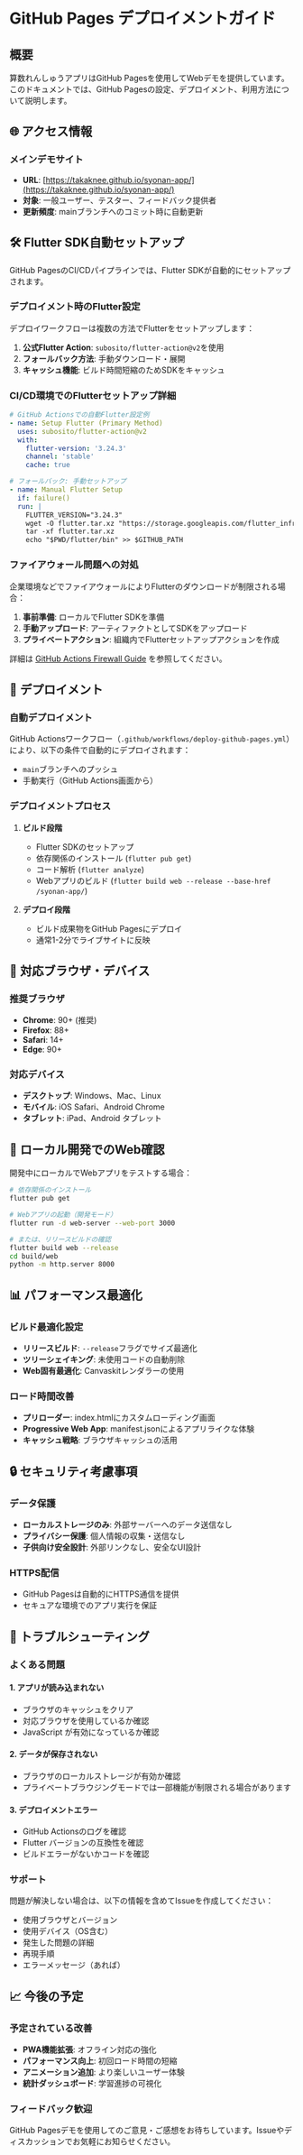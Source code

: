 # GitHub Pages デプロイメントガイド

## 概要

算数れんしゅうアプリはGitHub Pagesを使用してWebデモを提供しています。このドキュメントでは、GitHub Pagesの設定、デプロイメント、利用方法について説明します。

## 🌐 アクセス情報

### メインデモサイト
- **URL**: [https://takaknee.github.io/syonan-app/](https://takaknee.github.io/syonan-app/)
- **対象**: 一般ユーザー、テスター、フィードバック提供者
- **更新頻度**: mainブランチへのコミット時に自動更新

## 🛠️ Flutter SDK自動セットアップ

GitHub PagesのCI/CDパイプラインでは、Flutter SDKが自動的にセットアップされます。

### デプロイメント時のFlutter設定

デプロイワークフローは複数の方法でFlutterをセットアップします：

1. **公式Flutter Action**: `subosito/flutter-action@v2`を使用
2. **フォールバック方法**: 手動ダウンロード・展開
3. **キャッシュ機能**: ビルド時間短縮のためSDKをキャッシュ

### CI/CD環境でのFlutterセットアップ詳細

```yaml
# GitHub Actionsでの自動Flutter設定例
- name: Setup Flutter (Primary Method)
  uses: subosito/flutter-action@v2
  with:
    flutter-version: '3.24.3'
    channel: 'stable'
    cache: true

# フォールバック: 手動セットアップ
- name: Manual Flutter Setup
  if: failure()
  run: |
    FLUTTER_VERSION="3.24.3"
    wget -O flutter.tar.xz "https://storage.googleapis.com/flutter_infra_release/releases/stable/linux/flutter_linux_${FLUTTER_VERSION}-stable.tar.xz"
    tar -xf flutter.tar.xz
    echo "$PWD/flutter/bin" >> $GITHUB_PATH
```

### ファイアウォール問題への対処

企業環境などでファイアウォールによりFlutterのダウンロードが制限される場合：

1. **事前準備**: ローカルでFlutter SDKを準備
2. **手動アップロード**: アーティファクトとしてSDKをアップロード
3. **プライベートアクション**: 組織内でFlutterセットアップアクションを作成

詳細は [GitHub Actions Firewall Guide](github-actions-firewall.md) を参照してください。

## 🚀 デプロイメント

### 自動デプロイメント

GitHub Actionsワークフロー（`.github/workflows/deploy-github-pages.yml`）により、以下の条件で自動的にデプロイされます：

- `main`ブランチへのプッシュ
- 手動実行（GitHub Actions画面から）

### デプロイメントプロセス

1. **ビルド段階**
   - Flutter SDKのセットアップ
   - 依存関係のインストール (`flutter pub get`)
   - コード解析 (`flutter analyze`)
   - Webアプリのビルド (`flutter build web --release --base-href /syonan-app/`)

2. **デプロイ段階**
   - ビルド成果物をGitHub Pagesにデプロイ
   - 通常1-2分でライブサイトに反映

## 📱 対応ブラウザ・デバイス

### 推奨ブラウザ
- **Chrome**: 90+ (推奨)
- **Firefox**: 88+
- **Safari**: 14+
- **Edge**: 90+

### 対応デバイス
- **デスクトップ**: Windows、Mac、Linux
- **モバイル**: iOS Safari、Android Chrome
- **タブレット**: iPad、Android タブレット

## 🔧 ローカル開発でのWeb確認

開発中にローカルでWebアプリをテストする場合：

```bash
# 依存関係のインストール
flutter pub get

# Webアプリの起動（開発モード）
flutter run -d web-server --web-port 3000

# または、リリースビルドの確認
flutter build web --release
cd build/web
python -m http.server 8000
```

## 📊 パフォーマンス最適化

### ビルド最適化設定

- **リリースビルド**: `--release`フラグでサイズ最適化
- **ツリーシェイキング**: 未使用コードの自動削除
- **Web固有最適化**: Canvaskitレンダラーの使用

### ロード時間改善

- **プリローダー**: index.htmlにカスタムローディング画面
- **Progressive Web App**: manifest.jsonによるアプリライクな体験
- **キャッシュ戦略**: ブラウザキャッシュの活用

## 🔒 セキュリティ考慮事項

### データ保護
- **ローカルストレージのみ**: 外部サーバーへのデータ送信なし
- **プライバシー保護**: 個人情報の収集・送信なし
- **子供向け安全設計**: 外部リンクなし、安全なUI設計

### HTTPS配信
- GitHub Pagesは自動的にHTTPS通信を提供
- セキュアな環境でのアプリ実行を保証

## 🐛 トラブルシューティング

### よくある問題

#### 1. アプリが読み込まれない
- ブラウザのキャッシュをクリア
- 対応ブラウザを使用しているか確認
- JavaScript が有効になっているか確認

#### 2. データが保存されない
- ブラウザのローカルストレージが有効か確認
- プライベートブラウジングモードでは一部機能が制限される場合があります

#### 3. デプロイメントエラー
- GitHub Actionsのログを確認
- Flutter バージョンの互換性を確認
- ビルドエラーがないかコードを確認

### サポート

問題が解決しない場合は、以下の情報を含めてIssueを作成してください：

- 使用ブラウザとバージョン
- 使用デバイス（OS含む）
- 発生した問題の詳細
- 再現手順
- エラーメッセージ（あれば）

## 📈 今後の予定

### 予定されている改善

- **PWA機能拡張**: オフライン対応の強化
- **パフォーマンス向上**: 初回ロード時間の短縮
- **アニメーション追加**: より楽しいユーザー体験
- **統計ダッシュボード**: 学習進捗の可視化

### フィードバック歓迎

GitHub Pagesデモを使用してのご意見・ご感想をお待ちしています。Issueやディスカッションでお気軽にお知らせください。